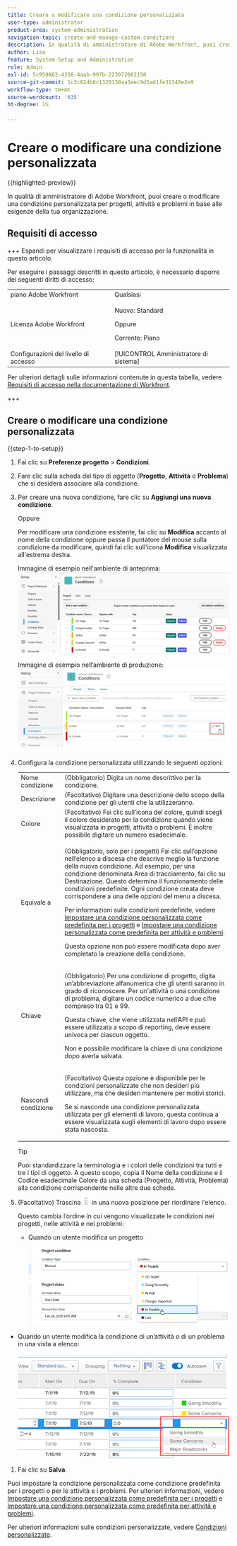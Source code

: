 ```yaml
---
title: Creare o modificare una condizione personalizzata
user-type: administrator
product-area: system-administration
navigation-topic: create-and-manage-custom-conditions
description: In qualità di amministratore di Adobe Workfront, puoi creare o modificare una condizione personalizzata per progetti, attività e problemi in base alle esigenze della tua organizzazione.
author: Lisa
feature: System Setup and Administration
role: Admin
exl-id: 5c950862-4358-4aab-997b-223972662150
source-git-commit: 1c3c82db8c1320130aa3eec9d5ad1fe31340e2e9
workflow-type: tm+mt
source-wordcount: '635'
ht-degree: 1%

---
```


# Creare o modificare una condizione personalizzata

{{highlighted-preview}}

In qualità di amministratore di Adobe Workfront, puoi creare o modificare una condizione personalizzata per progetti, attività e problemi in base alle esigenze della tua organizzazione.

## Requisiti di accesso

+++ Espandi per visualizzare i requisiti di accesso per la funzionalità in questo articolo.

Per eseguire i passaggi descritti in questo articolo, è necessario disporre dei seguenti diritti di accesso:

<table style="table-layout:auto"> 
 <col> 
 <col> 
 <tbody> 
  <tr> 
   <td role="rowheader">piano Adobe Workfront</td> 
   <td>Qualsiasi</td> 
  </tr> 
  <tr> 
  <tr> 
   <td role="rowheader">Licenza Adobe Workfront</td> 
   <td><p>Nuovo: Standard</p>
       <p>Oppure</p>
       <p>Corrente: Piano</p></td>
  </tr> 
  </tr> 
  <tr> 
   <td role="rowheader">Configurazioni del livello di accesso</td> 
   <td>[!UICONTROL Amministratore di sistema]</td>
  </tr> 
 </tbody> 
</table>

Per ulteriori dettagli sulle informazioni contenute in questa tabella, vedere [Requisiti di accesso nella documentazione di Workfront](/help/quicksilver/administration-and-setup/add-users/access-levels-and-object-permissions/access-level-requirements-in-documentation.md).

+++

## Creare o modificare una condizione personalizzata

{{step-1-to-setup}}

1. Fai clic su **Preferenze progetto** > **Condizioni**.

1. Fare clic sulla scheda del tipo di oggetto (**Progetto**, **Attività** o **Problema**) che si desidera associare alla condizione.

1. Per creare una nuova condizione, fare clic su **Aggiungi una nuova condizione**.

   Oppure

   Per modificare una condizione esistente, fai clic su <span class="preview">**Modifica** accanto al nome della condizione</span> oppure passa il puntatore del mouse sulla condizione da modificare, quindi fai clic sull&#39;icona **Modifica** visualizzata all&#39;estrema destra.

   <span class="preview">Immagine di esempio nell&#39;ambiente di anteprima:</span>
   ![Modifica condizione personalizzata](assets/custom-conditions-0825.png)

   Immagine di esempio nell’ambiente di produzione:
   ![Condizione personalizzata](assets/custom-condition-edit-nwe.jpg)

1. Configura la condizione personalizzata utilizzando le seguenti opzioni:

   <table style="table-layout:auto"> 
    <col> 
    <col> 
    <tbody> 
     <tr> 
      <td>Nome condizione</td> 
      <td>(Obbligatorio) Digita un nome descrittivo per la condizione.</td> 
     </tr> 
     <tr> 
      <td>Descrizione</td> 
      <td>(Facoltativo) Digitare una descrizione dello scopo della condizione per gli utenti che la utilizzeranno.</td> 
     </tr> 
     <tr> 
      <td>Colore</td> 
      <td>(Facoltativo) Fai clic sull’icona del colore, quindi scegli il colore desiderato per la condizione quando viene visualizzata in progetti, attività o problemi. È inoltre possibile digitare un numero esadecimale.</td> 
     </tr> 
     <tr> 
      <td>Equivale a </td> 
      <td><p>(Obbligatorio, solo per i progetti) Fai clic sull’opzione nell’elenco a discesa che descrive meglio la funzione della nuova condizione. Ad esempio, per una condizione denominata Area di tracciamento, fai clic su Destinazione. Questo determina il funzionamento delle condizioni predefinite. Ogni condizione creata deve corrispondere a una delle opzioni del menu a discesa.</p>
      <p>Per informazioni sulle condizioni predefinite, vedere <a href="../../../administration-and-setup/customize-workfront/create-manage-custom-conditions/set-custom-condition-default-projects.md" class="MCXref xref">Impostare una condizione personalizzata come predefinita per i progetti</a> e <a href="../../../administration-and-setup/customize-workfront/create-manage-custom-conditions/set-custom-condition-default-tasks-issues.md" class="MCXref xref">Impostare una condizione personalizzata come predefinita per attività e problemi</a>.</p>
      <p>Questa opzione non può essere modificata dopo aver completato la creazione della condizione.</p></td> 
     </tr> 
     <tr> 
      <td>Chiave</td> 
      <td><p>(Obbligatorio) Per una condizione di progetto, digita un’abbreviazione alfanumerica che gli utenti saranno in grado di riconoscere. Per un'attività o una condizione di problema, digitare un codice numerico a due cifre compreso tra 01 e 99. </p>
      <p>Questa chiave, che viene utilizzata nell’API e può essere utilizzata a scopo di reporting, deve essere univoca per ciascun oggetto.</p>
      <p>Non è possibile modificare la chiave di una condizione dopo averla salvata. </p></td> 
     </tr> 
     <tr> 
      <td>Nascondi condizione</td> 
      <td><p>(Facoltativo) Questa opzione è disponibile per le condizioni personalizzate che non desideri più utilizzare, ma che desideri mantenere per motivi storici. </p>
      <p>Se si nasconde una condizione personalizzata utilizzata per gli elementi di lavoro, questa continua a essere visualizzata sugli elementi di lavoro dopo essere stata nascosta. </p></td> 
     </tr> 
    </tbody> 
   </table>

   >[!TIP]
   >
   >Puoi standardizzare la terminologia e i colori delle condizioni tra tutti e tre i tipi di oggetto. A questo scopo, copia il Nome della condizione e il Codice esadecimale Colore da una scheda (Progetto, Attività, Problema) alla condizione corrispondente nelle altre due schede.

1. (Facoltativo) Trascina ![Icona Sposta](assets/move-icon---dots.png) in una nuova posizione per riordinare l&#39;elenco.

   Questo cambia l’ordine in cui vengono visualizzate le condizioni nei progetti, nelle attività e nei problemi:

   * Quando un utente modifica un progetto

     ![Modifica condizione durante la modifica del progetto](assets/change-condition-edit-project-0825.png)

<!-- 
   * When a user is changing the condition for a task or issue on the Updates tab:

     ![Change condition when updating comment](assets/change-condition-update-comment.png)
-->

* Quando un utente modifica la condizione di un’attività o di un problema in una vista a elenco:

  ![Modifica condizione nell&#39;elenco](assets/change-conditions-list-dropdown-only.png)

1. Fai clic su **Salva**.

Puoi impostare la condizione personalizzata come condizione predefinita per i progetti o per le attività e i problemi. Per ulteriori informazioni, vedere [Impostare una condizione personalizzata come predefinita per i progetti](../../../administration-and-setup/customize-workfront/create-manage-custom-conditions/set-custom-condition-default-projects.md) e [Impostare una condizione personalizzata come predefinita per attività e problemi](../../../administration-and-setup/customize-workfront/create-manage-custom-conditions/set-custom-condition-default-tasks-issues.md).

Per ulteriori informazioni sulle condizioni personalizzate, vedere [Condizioni personalizzate](../../../administration-and-setup/customize-workfront/create-manage-custom-conditions/custom-conditions.md).
